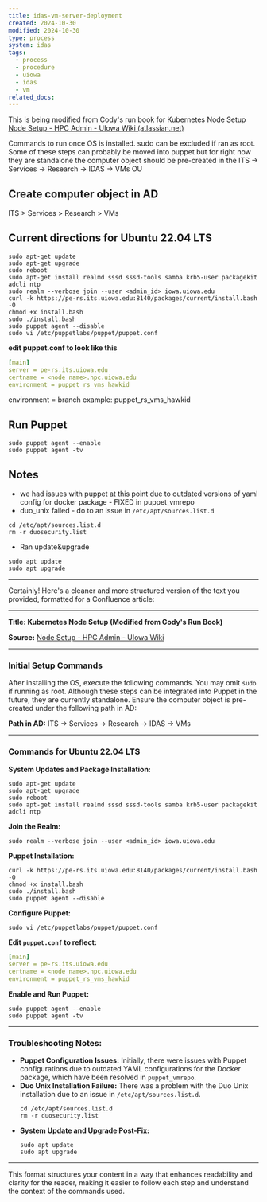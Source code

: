 ```yaml
---
title: idas-vm-server-deployment
created: 2024-10-30
modified: 2024-10-30
type: process
system: idas
tags:
  - process
  - procedure
  - uiowa
  - idas
  - vm
related_docs:
---
```

This is being modified from Cody's run book for Kubernetes Node Setup
[Node Setup - HPC Admin - UIowa Wiki (atlassian.net)](https://uiowa.atlassian.net/wiki/spaces/hpcadmin/pages/76514368/Node+Setup)



Commands to run once OS is installed. sudo can be excluded if ran as root. Some of these steps can probably be moved into puppet but for right now they are standalone the computer object should be pre-created in the ITS → Services → Research → IDAS → VMs OU

## Create computer object in AD

ITS > Services > Research > VMs


## Current directions for Ubuntu 22.04 LTS

```shell
sudo apt-get update
sudo apt-get upgrade
sudo reboot
sudo apt-get install realmd sssd sssd-tools samba krb5-user packagekit adcli ntp
sudo realm --verbose join --user <admin_id> iowa.uiowa.edu
curl -k https://pe-rs.its.uiowa.edu:8140/packages/current/install.bash -O
chmod +x install.bash
sudo ./install.bash
sudo puppet agent --disable
sudo vi /etc/puppetlabs/puppet/puppet.conf
```

**edit puppet.conf to look like this**

```yaml
[main]
server = pe-rs.its.uiowa.edu
certname = <node name>.hpc.uiowa.edu
environment = puppet_rs_vms_hawkid
```

environment = branch
example: puppet_rs_vms_hawkid

## Run Puppet
```shell
sudo puppet agent --enable
sudo puppet agent -tv
```


## Notes
- we had issues with puppet at this point due to outdated versions of yaml config for docker package - FIXED in puppet_vmrepo
- duo_unix failed - do to an issue in `/etc/apt/sources.list.d`
```shell
cd /etc/apt/sources.list.d
rm -r duosecurity.list
```
- Ran update&upgrade
```shell
sudo apt update
sudo apt upgrade
```

---

Certainly! Here's a cleaner and more structured version of the text you provided, formatted for a Confluence article:

---

**Title: Kubernetes Node Setup (Modified from Cody's Run Book)**

**Source:** [Node Setup - HPC Admin - UIowa Wiki](https://uiowa.atlassian.net/wiki/spaces/hpcadmin/pages/76514368/Node+Setup)

---

### **Initial Setup Commands**
After installing the OS, execute the following commands. You may omit `sudo` if running as root. Although these steps can be integrated into Puppet in the future, they are currently standalone. Ensure the computer object is pre-created under the following path in AD:

**Path in AD:** ITS → Services → Research → IDAS → VMs

---

### **Commands for Ubuntu 22.04 LTS**

**System Updates and Package Installation:**
```shell
sudo apt-get update
sudo apt-get upgrade
sudo reboot
sudo apt-get install realmd sssd sssd-tools samba krb5-user packagekit adcli ntp
```

**Join the Realm:**
```shell
sudo realm --verbose join --user <admin_id> iowa.uiowa.edu
```

**Puppet Installation:**
```shell
curl -k https://pe-rs.its.uiowa.edu:8140/packages/current/install.bash -O
chmod +x install.bash
sudo ./install.bash
sudo puppet agent --disable
```

**Configure Puppet:**
```shell
sudo vi /etc/puppetlabs/puppet/puppet.conf
```
**Edit `puppet.conf` to reflect:**
```yaml
[main]
server = pe-rs.its.uiowa.edu
certname = <node name>.hpc.uiowa.edu
environment = puppet_rs_vms_hawkid
```

**Enable and Run Puppet:**
```shell
sudo puppet agent --enable
sudo puppet agent -tv
```

---

### **Troubleshooting Notes:**

- **Puppet Configuration Issues:** Initially, there were issues with Puppet configurations due to outdated YAML configurations for the Docker package, which have been resolved in `puppet_vmrepo`.
- **Duo Unix Installation Failure:** There was a problem with the Duo Unix installation due to an issue in `/etc/apt/sources.list.d`.
  ```shell
  cd /etc/apt/sources.list.d
  rm -r duosecurity.list
  ```
- **System Update and Upgrade Post-Fix:**
  ```shell
  sudo apt update
  sudo apt upgrade
  ```

---

This format structures your content in a way that enhances readability and clarity for the reader, making it easier to follow each step and understand the context of the commands used.